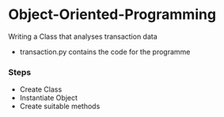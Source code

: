# Object-Oriented-Programming

Writing a Class that analyses transaction data

 - transaction.py contains the code for the programme


 ### Steps
 - Create Class
 - Instantiate Object
 - Create suitable methods
